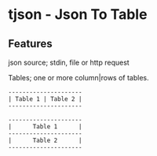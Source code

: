 # tjson - Json To Table

## Features

json source; stdin, file or http request

Tables; one or more column|rows of tables.

    ---------------------
    | Table 1 | Table 2 |
    ---------------------

    ---------------------
    |      Table 1      |
    ---------------------
    |      Table 2      |
    ---------------------
